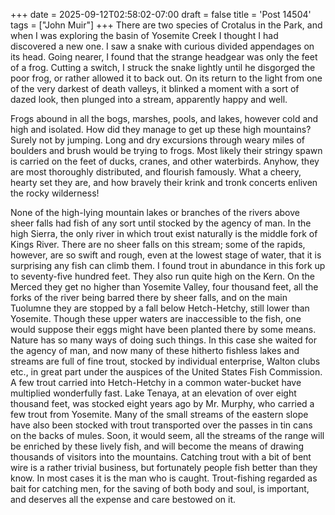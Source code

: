 +++
date = 2025-09-12T02:58:02-07:00
draft = false
title = 'Post 14504'
tags = ["John Muir"]
+++
There are two species of Crotalus in the Park, and when I was exploring the basin of Yosemite Creek I thought I had discovered a new one. I saw a snake with curious divided appendages on its head. Going nearer, I found that the strange headgear was only the feet of a frog. Cutting a switch, I struck the snake lightly until he disgorged the poor frog, or rather allowed it to back out. On its return to the light from one of the very darkest of death valleys, it blinked a moment with a sort of dazed look, then plunged into a stream, apparently happy and well.

Frogs abound in all the bogs, marshes, pools, and lakes, however cold and high and isolated. How did they manage to get up these high mountains? Surely not by jumping. Long and dry excursions through weary miles of boulders and brush would be trying to frogs. Most likely their stringy spawn is carried on the feet of ducks, cranes, and other waterbirds. Anyhow, they are most thoroughly distributed, and flourish famously. What a cheery, hearty set they are, and how bravely their krink and tronk concerts enliven the rocky wilderness!

None of the high-lying mountain lakes or branches of the rivers above sheer falls had fish of any sort until stocked by the agency of man. In the high Sierra, the only river in which trout exist naturally is the middle fork of Kings River. There are no sheer falls on this stream; some of the rapids, however, are so swift and rough, even at the lowest stage of water, that it is surprising any fish can climb them. I found trout in abundance in this fork up to seventy-five hundred feet. They also run quite high on the Kern. On the Merced they get no higher than Yosemite Valley, four thousand feet, all the forks of the river being barred there by sheer falls, and on the main Tuolumne they are stopped by a fall below Hetch-Hetchy, still lower than Yosemite. Though these upper waters are inaccessible to the fish, one would suppose their eggs might have been planted there by some means. Nature has so many ways of doing such things. In this case she waited for the agency of man, and now many of these hitherto fishless lakes and streams are full of fine trout, stocked by individual enterprise, Walton clubs etc., in great part under the auspices of the United States Fish Commission. A few trout carried into Hetch-Hetchy in a common water-bucket have multiplied wonderfully fast. Lake Tenaya, at an elevation of over eight thousand feet, was stocked eight years ago by Mr. Murphy, who carried a few trout from Yosemite. Many of the small streams of the eastern slope have also been stocked with trout transported over the passes in tin cans on the backs of mules. Soon, it would seem, all the streams of the range will be enriched by these lively fish, and will become the means of drawing thousands of visitors into the mountains. Catching trout with a bit of bent wire is a rather trivial business, but fortunately people fish better than they know. In most cases it is the man who is caught. Trout-fishing regarded as bait for catching men, for the saving of both body and soul, is important, and deserves all the expense and care bestowed on it.
